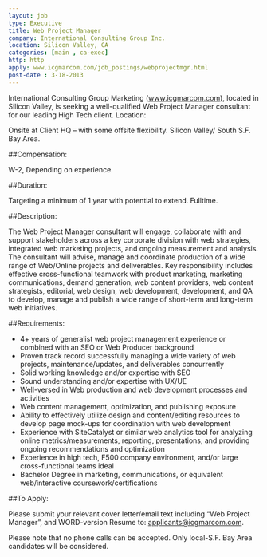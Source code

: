 ```yaml
---
layout: job
type: Executive
title: Web Project Manager
company: International Consulting Group Inc.
location: Silicon Valley, CA
categories: [main , ca-exec]
http: http
apply: www.icgmarcom.com/job_postings/webprojectmgr.html
post-date : 3-18-2013
---
```


International Consulting Group Marketing (www.icgmarcom.com), located in Silicon Valley, is seeking a well-qualified Web Project Manager consultant for our leading High Tech client.
Location:

Onsite at Client HQ – with some offsite flexibility. Silicon Valley/ South S.F. Bay Area.

##Compensation:

W-2, Depending on experience.

##Duration:

Targeting a minimum of 1 year with potential to extend. Fulltime.

##Description:

The Web Project Manager consultant will engage, collaborate with and support stakeholders across a key corporate division with web strategies, integrated web marketing projects, and ongoing measurement and analysis. The consultant will advise, manage and coordinate production of a wide range of Web/Online projects and deliverables. Key responsibility includes effective cross-functional teamwork with product marketing, marketing communications, demand generation, web content providers, web content strategists, editorial, web design, web development, development, and QA to develop, manage and publish a wide range of short-term and long-term web initiatives.

##Requirements:

* 4+ years of generalist web project management experience or combined with an SEO or Web Producer background
* Proven track record successfully managing a wide variety of web projects, maintenance/updates, and deliverables concurrently
* Solid working knowledge and/or expertise with SEO
* Sound understanding and/or expertise with UX/UE
* Well-versed in Web production and web development processes and activities
* Web content management, optimization, and publishing exposure
* Ability to effectively utilize design and content/editing resources to develop page mock-ups for coordination with web development
* Experience with SiteCatalyst or similar web analytics tool for analyzing online metrics/measurements, reporting, presentations, and providing ongoing recommendations and optimization
* Experience in high tech, F500 company environment, and/or large cross-functional teams ideal
* Bachelor Degree in marketing, communications, or equivalent web/interactive coursework/certifications

##To Apply:

Please submit your relevant cover letter/email text including “Web Project Manager”, and WORD-version Resume to: applicants@icgmarcom.com.

Please note that no phone calls can be accepted. Only local-S.F. Bay Area candidates will be considered.